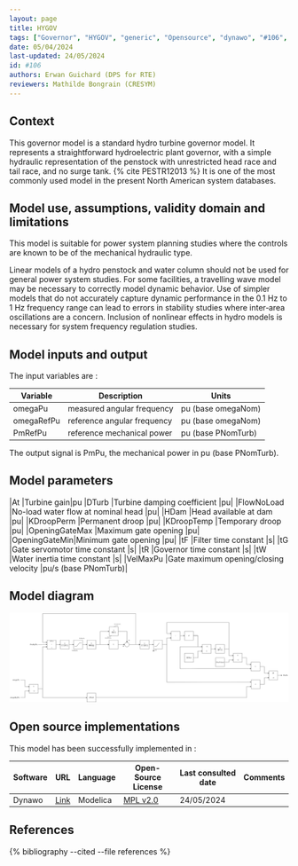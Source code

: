 ```yaml
---
layout: page
title: HYGOV
tags: ["Governor", "HYGOV", "generic", "Opensource", "dynawo", "#106", "WEHGOV", "WPIDHY"]
date: 05/04/2024
last-updated: 24/05/2024
id: #106
authors: Erwan Guichard (DPS for RTE)
reviewers: Mathilde Bongrain (CRESYM)
---
```


## Context

This governor model is a standard hydro turbine governor model. It represents a straightforward hydroelectric plant governor, with a simple hydraulic representation of the penstock with unrestricted head race and tail race, and no surge tank. {% cite PESTR12013 %}
It is one of the most commonly used model in the present North American system databases.

## Model use, assumptions, validity domain and limitations

This model is suitable for power system planning studies where the controls are known to be of the mechanical hydraulic type.

Linear models of a hydro penstock and water column should not be used for general power system studies. For some facilities, a travelling wave model may be necessary to correctly model dynamic behavior. Use of simpler models that do not accurately capture dynamic performance in the 0.1 Hz to 1 Hz frequency range can lead to errors in stability studies where inter‐area oscillations are a concern. Inclusion of nonlinear effects in hydro models is necessary for system frequency regulation studies.

## Model inputs and output

The input variables are :

| Variable | Description | Units |
|-----------|--------------| ------|
| omegaPu | measured angular frequency |pu (base omegaNom)|
| omegaRefPu | reference angular frequency |pu (base omegaNom)|
| PmRefPu | reference mechanical power |pu (base PNomTurb)|

The output signal is PmPu, the mechanical power in pu (base PNomTurb).

## Model parameters

|At |Turbine gain|pu
|DTurb |Turbine damping coefficient |pu|
|FlowNoLoad |No-load water flow at nominal head |pu|
|HDam |Head available at dam |pu|
|KDroopPerm |Permanent droop |pu|
|KDroopTemp |Temporary droop |pu|
|OpeningGateMax |Maximum gate opening |pu|
|OpeningGateMin|Minimum gate opening |pu|
|tF |Filter time constant |s|
|tG |Gate servomotor time constant |s|
|tR |Governor time constant |s|
|tW |Water inertia time constant |s|
|VelMaxPu |Gate maximum opening/closing velocity |pu/s (base PNomTurb)|

## Model diagram

<img src="/pages/models/regulations/HYGOV/HYGOV.drawio.svg" alt="HYGOV diagram">

## Open source implementations

This model has been successfully implemented in :

| Software      | URL | Language | Open-Source License | Last consulted date | Comments |
| ------------- | --- | -------- | ------------------- | ------------------- | -------- |
| Dynawo | [Link](https://github.com/dynawo/dynawo) | Modelica | [MPL v2.0](https://www.mozilla.org/en-US/MPL/2.0/)  | 24/05/2024 |  |

## References

{% bibliography --cited --file references  %}
